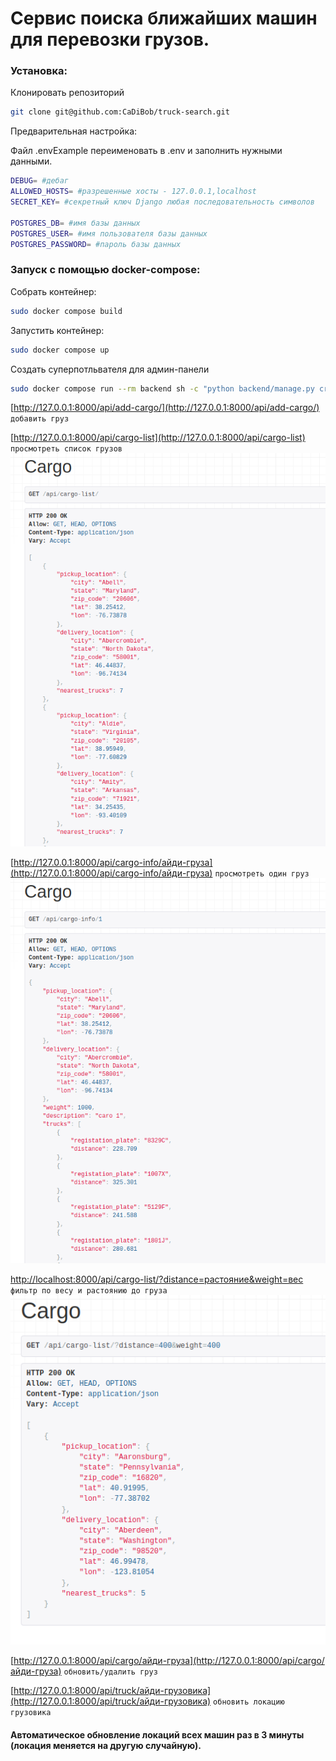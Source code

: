 # Сервис поиска ближайших машин для перевозки грузов.

### Установка:

Клонировать репозиторий

```bash
git clone git@github.com:CaDiBob/truck-search.git
```

Предварительная настройка:

Файл .envExample переименовать в .env и заполнить нужными данными.

```bash
DEBUG= #дебаг
ALLOWED_HOSTS= #разрешенные хосты - 127.0.0.1,localhost
SECRET_KEY= #секретный ключ Django любая последовательность символов

POSTGRES_DB= #имя базы данных
POSTGRES_USER= #имя пользователя базы данных
POSTGRES_PASSWORD= #пароль базы данных
```

### Запуск с помощью docker-compose:

Собрать контейнер:

```bash
sudo docker compose build
```

Запустить контейнер:

```bash
sudo docker compose up
```

 Cоздать суперпотльвателя для админ-панели

```bash
sudo docker compose run --rm backend sh -c "python backend/manage.py createsuperuser"
```

[http://127.0.0.1:8000/api/add-cargo/](http://127.0.0.1:8000/api/add-cargo/) `добавить груз`

[http://127.0.0.1:8000/api/cargo-list](http://127.0.0.1:8000/api/cargo-list) `просмотреть список грузов`
![](./screenshots/list.png)

[http://127.0.0.1:8000/api/cargo-info/айди-груза](http://127.0.0.1:8000/api/cargo-info/айди-груза) `просмотреть один груз`
![](./screenshots/cargo.png)

[http://localhost:8000/api/cargo-list/?distance=растояние&weight=вес](http://localhost:8000/api/cargo-list/?distance=400&weight=400) `фильтр по весу и растоянию до груза`
![](./screenshots/filter.png)

[http://127.0.0.1:8000/api/cargo/айди-груза](http://127.0.0.1:8000/api/cargo/айди-груза) `обновить/удалить груз`

[http://127.0.0.1:8000/api/truck/айди-грузовика](http://127.0.0.1:8000/api/truck/айди-грузовика) `обновить локацию грузовика`

#### Автоматическое обновление локаций всех машин раз в 3 минуты (локация меняется на другую случайную).
